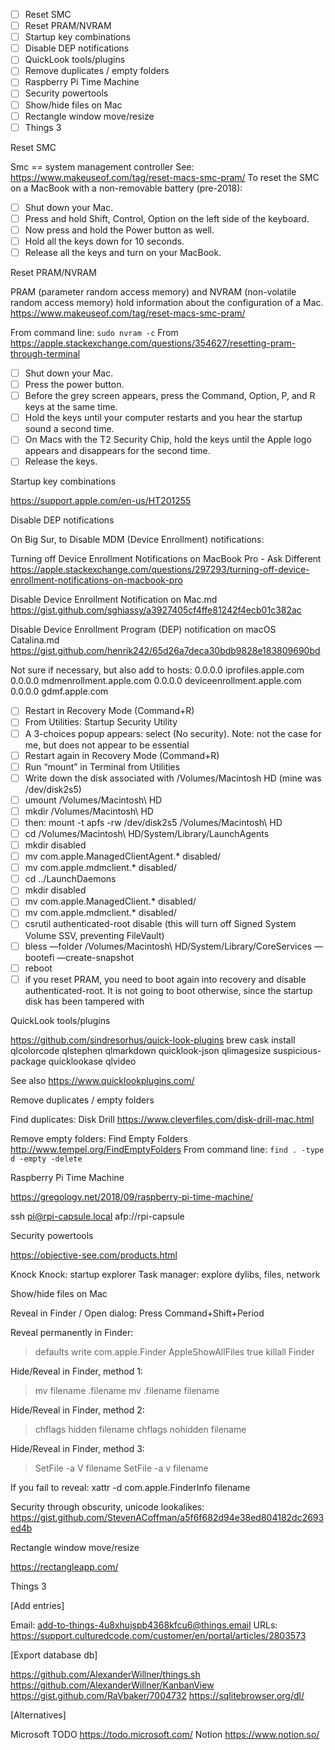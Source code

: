 - [ ] Reset SMC
- [ ] Reset PRAM/NVRAM
- [ ] Startup key combinations
- [ ] Disable DEP notifications
- [ ] QuickLook tools/plugins
- [ ] Remove duplicates / empty folders
- [ ] Raspberry Pi Time Machine
- [ ] Security powertools
- [ ] Show/hide files on Mac
- [ ] Rectangle window move/resize
- [ ] Things 3

Reset SMC

Smc == system management controller
See: https://www.makeuseof.com/tag/reset-macs-smc-pram/
To reset the SMC on a MacBook with a non-removable battery (pre-2018):

- [ ] Shut down your Mac.
- [ ] Press and hold Shift, Control, Option on the left side of the keyboard.
- [ ] Now press and hold the Power button as well.
- [ ] Hold all the keys down for 10 seconds.
- [ ] Release all the keys and turn on your MacBook.

Reset PRAM/NVRAM

PRAM (parameter random access memory) and NVRAM (non-volatile random access memory) hold information about the configuration of a Mac.
https://www.makeuseof.com/tag/reset-macs-smc-pram/

From command line: ```sudo nvram -c```
From https://apple.stackexchange.com/questions/354627/resetting-pram-through-terminal

- [ ] Shut down your Mac.
- [ ] Press the power button.
- [ ] Before the grey screen appears, press the Command, Option, P, and R keys at the same time.
- [ ] Hold the keys until your computer restarts and you hear the startup sound a second time.
- [ ] On Macs with the T2 Security Chip, hold the keys until the Apple logo appears and disappears for the second time.
- [ ] Release the keys.

Startup key combinations

https://support.apple.com/en-us/HT201255

Disable DEP notifications

On Big Sur, to Disable MDM (Device Enrollment) notifications:

Turning off Device Enrollment Notifications on MacBook Pro - Ask Different
https://apple.stackexchange.com/questions/297293/turning-off-device-enrollment-notifications-on-macbook-pro

Disable Device Enrollment Notification on Mac.md
https://gist.github.com/sghiassy/a3927405cf4ffe81242f4ecb01c382ac

Disable Device Enrollment Program (DEP) notification on macOS Catalina.md
https://gist.github.com/henrik242/65d26a7deca30bdb9828e183809690bd

Not sure if necessary, but also add to hosts:
0.0.0.0 iprofiles.apple.com
0.0.0.0 mdmenrollment.apple.com
0.0.0.0 deviceenrollment.apple.com
0.0.0.0 gdmf.apple.com

- [ ] Restart in Recovery Mode (Command+R)
- [ ] From Utilities: Startup Security Utility
- [ ] A 3-choices popup appears: select (No security). Note: not the case for me, but does not appear to be essential
- [ ] Restart again in Recovery Mode (Command+R)
- [ ] Run “mount” in Terminal from Utilities
- [ ] Write down the disk associated with /Volumes/Macintosh HD (mine was /dev/disk2s5)
- [ ] umount /Volumes/Macintosh\ HD
- [ ] mkdir /Volumes/Macintosh\ HD
- [ ] then: mount -t apfs -rw /dev/disk2s5 /Volumes/Macintosh\ HD
- [ ] cd /Volumes/Macintosh\ HD/System/Library/LaunchAgents
- [ ] mkdir disabled
- [ ] mv com.apple.ManagedClientAgent.* disabled/
- [ ] mv com.apple.mdmclient.* disabled/
- [ ] cd ../LaunchDaemons
- [ ] mkdir disabled
- [ ] mv com.apple.ManagedClient.* disabled/
- [ ] mv com.apple.mdmclient.* disabled/
- [ ] csrutil authenticated-root disable (this will turn off Signed System Volume SSV, preventing FileVault)
- [ ] bless —folder /Volumes/Macintosh\ HD/System/Library/CoreServices —bootefi —create-snapshot
- [ ] reboot
- [ ] if you reset PRAM, you need to boot again into recovery and disable authenticated-root. It is not going to boot otherwise, since the startup disk has been tampered with

QuickLook tools/plugins

https://github.com/sindresorhus/quick-look-plugins
brew cask install qlcolorcode qlstephen qlmarkdown quicklook-json qlimagesize suspicious-package quicklookase qlvideo

See also https://www.quicklookplugins.com/

Remove duplicates / empty folders

Find duplicates:
Disk Drill https://www.cleverfiles.com/disk-drill-mac.html

Remove empty folders:
Find Empty Folders http://www.tempel.org/FindEmptyFolders
From command line: ```find . -type d -empty -delete```

Raspberry Pi Time Machine

https://gregology.net/2018/09/raspberry-pi-time-machine/

ssh pi@rpi-capsule.local
afp://rpi-capsule

Security powertools

https://objective-see.com/products.html

Knock Knock: startup explorer
Task manager: explore dylibs, files, network

Show/hide files on Mac

Reveal in Finder / Open dialog:
Press Command+Shift+Period

Reveal permanently in Finder:
> defaults write com.apple.Finder AppleShowAllFiles true
> killall Finder

Hide/Reveal in Finder, method 1:
> mv filename .filename
> mv .filename filename

Hide/Reveal in Finder, method 2:
> chflags hidden filename
> chflags nohidden filename

Hide/Reveal in Finder, method 3:
> SetFile -a V filename
> SetFile -a v filename

If you fail to reveal:
xattr -d com.apple.FinderInfo filename

Security through obscurity, unicode lookalikes:
https://gist.github.com/StevenACoffman/a5f6f682d94e38ed804182dc2693ed4b

Rectangle window move/resize

https://rectangleapp.com/

Things 3

[Add entries]

Email: add-to-things-4u8xhujspb4368kfcu6@things.email
URLs: https://support.culturedcode.com/customer/en/portal/articles/2803573

[Export database db]

https://github.com/AlexanderWillner/things.sh
https://github.com/AlexanderWillner/KanbanView
https://gist.github.com/RaVbaker/7004732
https://sqlitebrowser.org/dl/

[Alternatives]

Microsoft TODO https://todo.microsoft.com/
Notion https://www.notion.so/
